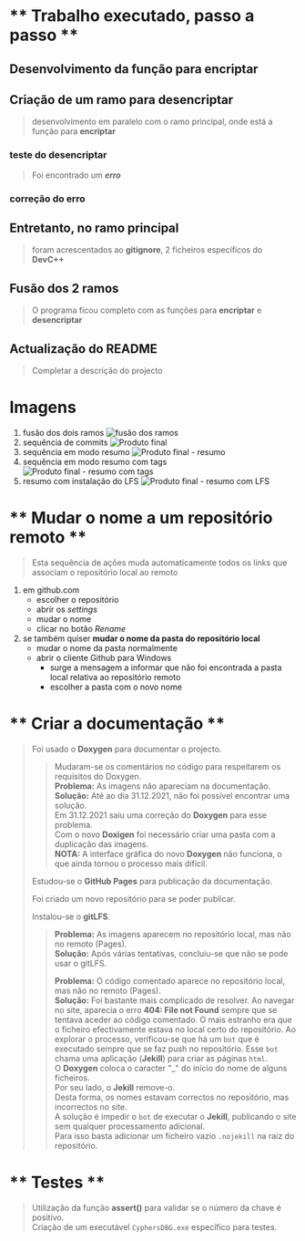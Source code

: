 
# \*\* Trabalho executado, passo a passo \*\*

## Desenvolvimento da função para encriptar

## Criação de um ramo para desencriptar

> desenvolvimento em paralelo com o ramo principal, onde está a função para **encriptar**

### teste do desencriptar

> Foi encontrado um ***erro***

### correção do erro

## Entretanto, no ramo principal

> foram acrescentados ao **gitignore**, 2 ficheiros específicos do **DevC++**

## Fusão dos 2 ramos

> O programa ficou completo com as funções para **encriptar** e **desencriptar**

## Actualização do README

> Completar a descrição do projecto

# Imagens

1. fusão dos dois ramos
![fusão dos ramos](images/Merge_decrypt.JPG)
2. sequência de commits
![Produto final](images/Log_after_updt_README.JPG)
3. sequência em modo resumo
![Produto final - resumo](images/logResumo.JPG)
4. sequência em modo resumo com tags
![Produto final - resumo com tags](images/logResumoTag.JPG)
5. resumo com instalação do LFS
![Produto final - resumo com LFS](images/logResumoLFS.JPG)

# \*\* Mudar o nome a um repositório remoto \*\*

> Esta sequência de ações muda automaticamente todos os links que associam o repositório local ao remoto

1. em github.com
    * escolher o repositório
    * abrir os *settings*
    * mudar o nome
    * clicar no botão *Rename*
2. se também quiser **mudar o nome da pasta do repositório local**
    * mudar o nome da pasta normalmente
    * abrir o cliente Github para Windows
        * surge a mensagem a informar que não foi encontrada a pasta local relativa ao repositório remoto
        * escolher a pasta com o novo nome

# \*\* Criar a documentação \*\*

> Foi usado o **Doxygen** para documentar o projecto.
>> Mudaram-se os comentários no código para respeitarem os requisitos do Doxygen.  
>> **Problema:** As imagens não apareciam na documentação.  
>> **Solução:** Até ao dia 31.12.2021, não foi possível encontrar uma solução.  
>> Em 31.12.2021 saiu uma correção do **Doxygen** para esse problema.  
>> Com o novo **Doxigen** foi necessário criar uma pasta com a duplicação das imagens.  
>> **NOTA:** A interface gráfica do novo **Doxygen** não funciona, o que ainda tornou o
>> processo mais difícil.  
>
> Estudou-se o **GitHub Pages** para publicação da documentação.
>  
> Foi criado um novo repositório para se poder publicar.
>  
> Instalou-se o **gitLFS**.  
>> **Problema:** As imagens aparecem no repositório local, mas não no remoto (Pages).  
>> **Solução:** Após várias tentativas, concluiu-se que não se pode usar o gitLFS.  
>>  
>> **Problema:** O código comentado aparece no repositório local, mas não no remoto (Pages).  
>> **Solução:** Foi bastante mais complicado de resolver. Ao navegar no site,
>> aparecia o erro **404: File not Found** sempre que se tentava aceder ao código comentado.
>> O mais estranho era que o ficheiro efectivamente estava no local certo do repositório. Ao
>> explorar o processo, verificou-se que há um `bot` que é executado sempre que se faz push no
>> repositório. Esse `bot` chama uma aplicação (**Jekill**) para criar as páginas `html`.  
>> O **Doxygen** coloca o caracter "_" do início do nome de alguns ficheiros.  
>> Por seu lado, o **Jekill** remove-o.  
>> Desta forma, os nomes estavam correctos no repositório, mas incorrectos no site.  
>> A solução é impedir o `bot` de executar o **Jekill**, publicando o site sem qualquer
>> processamento adicional.  
>> Para isso basta adicionar um ficheiro vazio `.nojekill` na raiz do repositório.

# \*\* Testes \*\*

> Utilização da função **assert()** para validar se o número da chave é positivo.  
> Criação de um executável `CyphersDBG.exe` específico para testes.
